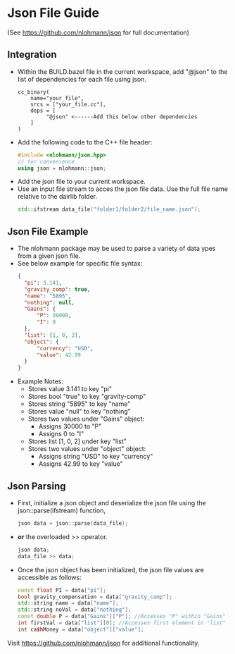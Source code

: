 # Json File Guide
(See https://github.com/nlohmann/json for full documentation)
## Integration
- Within the BUILD.bazel file in the current workspace, add "@json" to the list of dependencies for each file using json.
    ```bazel
    cc_binary(
        name="your_file",
        srcs = ["your_file.cc"],
        deps = [
             "@json" <------Add this below other dependencies
        ]
    )
    ```
- Add the following code to the C++ file header:
  ```cpp
  #include <nlohmann/json.hpp>
  // for convenience
  using json = nlohmann::json;
  ```
- Add the json file to your current workspace.
- Use an input file stream to acces the json file data. Use the full file name relative to the dairlib folder.
  ```cpp
  std::ifstream data_file("folder1/folder2/file_name.json");
  ```
## Json File Example
- The nlohmann package may be used to parse a variety of data ypes from a given json file.
- See below example for specific file syntax:
  ```json
  {
    "pi": 3.141,
    "gravity_comp": true,
    "name": "5895",
    "nothing": null,
    "Gains": {
        "P": 30000,
        "I": 0
    },                    
    "list": [1, 0, 2],
    "object": {
        "currency": "USD",
        "value": 42.99
    }
  }
  ```
- Example Notes:
  - Stores value 3.141 to key "pi"
  - Stores bool "true" to key "gravity-comp"
  - Stores string "5895" to key "name"
  - Stores value "null" to key "nothing"
  - Stores two values under "Gains" object:
    - Assigns 30000 to "P" 
    - Assigns 0 to "I"
  - Stores list [1, 0, 2] under key "list"
  - Stores two values under "object" object:
    - Assigns string "USD" to key "currency"
    - Assigns 42.99 to key "value"
  
## Json Parsing
- First, initialize a json object and deserialize the json file using the json::parse(ifstream) function,
  ```cpp
  json data = json::parse(data_file);
  ```
- **or** the overloaded >> operator.
  ```cpp
  json data;
  data_file >> data;
  ```
- Once the json object has been initialized, the json file values are accessible as follows:
  ```cpp
  const float PI = data["pi"];
  bool gravity_compensation = data["gravity_comp"];
  std::string name = data["name"];
  std::string noVal = data["nothing"];
  const double P = data["Gains"]["P"]; //Accesses "P" within "Gains" object
  int firstVal = data["list"][0]; //Accesses first element in "list"
  int ca$hMoney = data["object"]["value"];
  ```
Visit https://github.com/nlohmann/json for additional functionality.